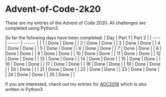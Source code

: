 # Advent-of-Code-2k20
These are my entries of the Advent of Code 2020. All challenges are completed using Python3.

So far the following days have been completed:
| Day  | Part 1 | Part 2 |
| ---- | ------ | ------ |
| 1    | Done   | Done   |
| 2    | Done   | Done   |
| 3    | Done   | Done   |
| 4    | Done   | Done   |
| 5    | Done   | Done   |
| 6    | Done   | Done   |
| 7    | Done   | Done   |
| 8    | Done   | Done   |
| 9    | Done   | Done   |
| 10   | Done   | Done   |
| 11   | Done   | Done   |
| 12   | Done   | Done   |
| 13   | Done   | Done   |
| 14   | Done   | Done   |
| 15   | Done   | Done   |
| 16   | Done   | Done   |
| 17   | Done   | Done   |
| 18   | Done   | Done   |
| 19   | Done   | Done   |
| 20   | Done   |        |
| 21   | Done   | Done   |
| 22   | Done   | Done   |
| 23   | Done   | Done   |
| 24   | Done   | Done   |
| 25   | Done   |        |

If you are interested, check out my entries for [AOC2018](https://github.com/supercigar/Advent-of-Code-2k18) which is also written in Python3.
